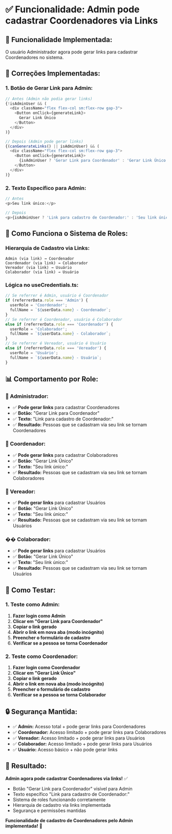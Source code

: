 # ✅ Funcionalidade: Admin pode cadastrar Coordenadores via Links

## 🎯 **Funcionalidade Implementada:**
O usuário Administrador agora pode gerar links para cadastrar Coordenadores no sistema.

## 🔧 **Correções Implementadas:**

### **1. Botão de Gerar Link para Admin:**
```typescript
// Antes (Admin não podia gerar links)
{!isAdminUser && (
  <div className="flex flex-col sm:flex-row gap-3">
    <Button onClick={generateLink}>
      Gerar Link Único
    </Button>
  </div>
)}

// Depois (Admin pode gerar links)
{(canGenerateLinks() || isAdminUser) && (
  <div className="flex flex-col sm:flex-row gap-3">
    <Button onClick={generateLink}>
      {isAdminUser ? 'Gerar Link para Coordenador' : 'Gerar Link Único'}
    </Button>
  </div>
)}
```

### **2. Texto Específico para Admin:**
```typescript
// Antes
<p>Seu link único:</p>

// Depois
<p>{isAdminUser ? 'Link para cadastro de Coordenador:' : 'Seu link único:'}</p>
```

## 🔄 **Como Funciona o Sistema de Roles:**

### **Hierarquia de Cadastro via Links:**
```
Admin (via link) → Coordenador
Coordenador (via link) → Colaborador  
Vereador (via link) → Usuário
Colaborador (via link) → Usuário
```

### **Lógica no useCredentials.ts:**
```typescript
// Se referrer é Admin, usuário é Coordenador
if (referrerData.role === 'Admin') {
  userRole = 'Coordenador';
  fullName = `${userData.name} - Coordenador`;
}
// Se referrer é Coordenador, usuário é Colaborador
else if (referrerData.role === 'Coordenador') {
  userRole = 'Colaborador';
  fullName = `${userData.name} - Colaborador`;
}
// Se referrer é Vereador, usuário é Usuário
else if (referrerData.role === 'Vereador') {
  userRole = 'Usuário';
  fullName = `${userData.name} - Usuário`;
}
```

## 📊 **Comportamento por Role:**

### **👑 Administrador:**
- ✅ **Pode gerar links** para cadastrar Coordenadores
- ✅ **Botão:** "Gerar Link para Coordenador"
- ✅ **Texto:** "Link para cadastro de Coordenador:"
- ✅ **Resultado:** Pessoas que se cadastram via seu link se tornam Coordenadores

### **👥 Coordenador:**
- ✅ **Pode gerar links** para cadastrar Colaboradores
- ✅ **Botão:** "Gerar Link Único"
- ✅ **Texto:** "Seu link único:"
- ✅ **Resultado:** Pessoas que se cadastram via seu link se tornam Colaboradores

### **👤 Vereador:**
- ✅ **Pode gerar links** para cadastrar Usuários
- ✅ **Botão:** "Gerar Link Único"
- ✅ **Texto:** "Seu link único:"
- ✅ **Resultado:** Pessoas que se cadastram via seu link se tornam Usuários

### **�� Colaborador:**
- ✅ **Pode gerar links** para cadastrar Usuários
- ✅ **Botão:** "Gerar Link Único"
- ✅ **Texto:** "Seu link único:"
- ✅ **Resultado:** Pessoas que se cadastram via seu link se tornam Usuários

## 🧪 **Como Testar:**

### **1. Teste como Admin:**
1. **Fazer login como Admin**
2. **Clicar em "Gerar Link para Coordenador"**
3. **Copiar o link gerado**
4. **Abrir o link em nova aba (modo incógnito)**
5. **Preencher o formulário de cadastro**
6. **Verificar se a pessoa se torna Coordenador**

### **2. Teste como Coordenador:**
1. **Fazer login como Coordenador**
2. **Clicar em "Gerar Link Único"**
3. **Copiar o link gerado**
4. **Abrir o link em nova aba (modo incógnito)**
5. **Preencher o formulário de cadastro**
6. **Verificar se a pessoa se torna Colaborador**

## 🔒 **Segurança Mantida:**

- ✅ **Admin:** Acesso total + pode gerar links para Coordenadores
- ✅ **Coordenador:** Acesso limitado + pode gerar links para Colaboradores
- ✅ **Vereador:** Acesso limitado + pode gerar links para Usuários
- ✅ **Colaborador:** Acesso limitado + pode gerar links para Usuários
- ✅ **Usuário:** Acesso básico + não pode gerar links

## 🎯 **Resultado:**

**Admin agora pode cadastrar Coordenadores via links!** ✅

- Botão "Gerar Link para Coordenador" visível para Admin
- Texto específico "Link para cadastro de Coordenador:"
- Sistema de roles funcionando corretamente
- Hierarquia de cadastro via links implementada
- Segurança e permissões mantidas

**Funcionalidade de cadastro de Coordenadores pelo Admin implementada!** 🎯
